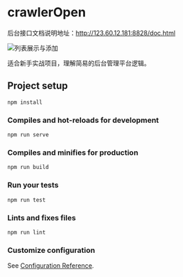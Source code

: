 # crawlerOpen


后台接口文档说明地址：http://123.60.12.181:8828/doc.html



![列表展示与添加
](https://user-images.githubusercontent.com/48662521/115325969-1c445d80-a1bf-11eb-9c75-b82da5b6f6e5.png)

适合新手实战项目，理解简易的后台管理平台逻辑。

## Project setup
```
npm install
```

### Compiles and hot-reloads for development
```
npm run serve
```

### Compiles and minifies for production
```
npm run build
```

### Run your tests
```
npm run test
```

### Lints and fixes files
```
npm run lint
```

### Customize configuration
See [Configuration Reference](https://cli.vuejs.org/config/).
